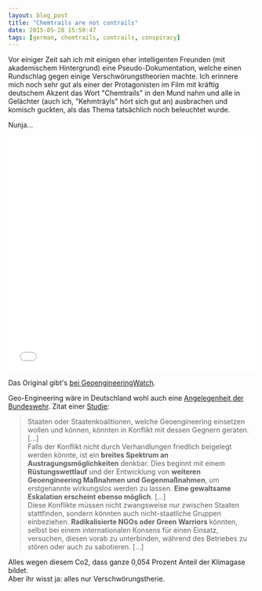 ```yaml
---
layout: blog_post
title: "Chemtrails are not contrails"
date: 2015-05-28 15:59:47
tags: [german, chemtrails, contrails, conspiracy]
---
```


Vor einiger Zeit sah ich mit einigen eher intelligenten Freunden (mit akademischem Hintergrund)
eine Pseudo-Dokumentation, welche einen Rundschlag gegen einige Verschwörungstheorien machte.
Ich erinnere mich noch sehr gut als einer der Protagonisten im Film mit
kräftig deutschem Akzent das Wort "Chemtrails" in den Mund nahm und alle
in Gelächter (auch ich, "Kehmträyls" hört sich gut an) ausbrachen und komisch guckten,
als das Thema tatsächlich noch beleuchtet wurde.

Nunja...

<div class="embed embed-video">
<iframe width="100%" height="480" src="//www.youtube.com/embed/O4WhYKP83zo" frameborder="0" allowfullscreen></iframe>
</div>

Das Original gibt's [bei GeoengineeringWatch][1].

Geo-Engineering wäre in Deutschland wohl auch eine [Angelegenheit der Bundeswehr][2].
Zitat einer [Studie][3]:

> Staaten oder Staatenkoalitionen, welche
Geoengineering einsetzen wollen und können,
könnten in Konflikt mit dessen Gegnern
geraten. [...]  
> Falls der Konflikt nicht durch Verhandlungen
friedlich beigelegt werden könnte, ist
ein **breites Spektrum an Austragungsmöglichkeiten**
denkbar. Dies beginnt mit einem
**Rüstungswettlauf** und der Entwicklung von
**weiteren Geoengineering Maßnahmen und
Gegenmaßnahmen**, um erstgenannte wirkungslos
werden zu lassen. **Eine gewaltsame
Eskalation erscheint ebenso möglich**. [...]  
> Diese Konflikte müssen nicht zwangsweise
nur zwischen Staaten stattfinden, sondern
könnten auch nicht-staatliche Gruppen einbeziehen.
**Radikalisierte NGOs oder Green
Warriors** könnten, selbst bei einem internationalen
Konsens für einen Einsatz, versuchen,
diesen vorab zu unterbinden, während
des Betriebes zu stören oder auch zu
sabotieren. [...]

Alles wegen diesem Co2, dass ganze 0,054 Prozent Anteil der Klimagase bildet.  
Aber ihr wisst ja: alles nur Verschwörungstherie.

[1]: http://www.geoengineeringwatch.org/geoengineering-investigation-demanded-by-shasta-county-residents/
[2]: http://www.planungsamt.bundeswehr.de/portal/a/plgabw/!ut/p/c4/JYvBDsIgEET_iC0HYvRmgwevetB6Q9iQTSiQ7bZe-vGFOC-ZObwMfKCR3UbRCZXsErxh8nT5_lRN0bVZkDfyqBZZA2GGV38EVL5klN6CWah1ZCeFVS0sqZuVuRlFAaZB23HQjX_0fran29NoY-x9fECd5-sBU1sjUw!!/
[3]: https://www.google.de/url?sa=t&rct=j&q=&esrc=s&source=web&cd=2&cad=rja&uact=8&sqi=2&ved=0CCcQFjAB&url=http%3A%2F%2Fwww.bundeswehr.de%2Fresource%2Fresource%2FMzEzNTM4MmUzMzMyMmUzMTM1MzMyZTM2MzIzMDMwMzAzMDMwMzAzMDY4NzAzNDM0NzkzNjM3NjIyMDIwMjAyMDIw%2FFuture&ei=ZClnVeC5BYvaU-jjgNgP&usg=AFQjCNFX9KmHbpdhU5PFzpbGtWKK0aBCiQ&bvm=bv.93990622,d.d24
